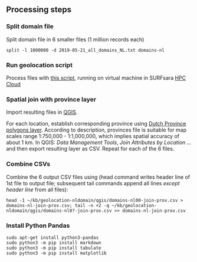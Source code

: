 
## Processing steps


### Split domain file

Split domain file in 6 smaller files (1 million records each)

```
split -l 1000000 -d 2019-05-21_all_domains_NL.txt domains-nl
```

### Run geolocation script

Process files with [this script](https://github.com/KBNLresearch/geolocatedomains/blob/master/scripts/geolocatedomains.py), running on virtual machine in SURFsara [HPC Cloud](https://doc.hpccloud.surfsara.nl/)

### Spatial join with province layer 

Import resulting files in [QGIS](https://www.qgis.org/).

For each location, establish corresponding province using [Dutch Province polygons layer](https://www.nationaalgeoregister.nl/geonetwork/srv/dut/catalog.search#/metadata/e73b01f6-28c7-4bb7-a782-e877e8113e2c). According to description, provinces file is suitable for map scales range 1:750,000 - 1:1,000,000, which implies spatial accuracy of about 1 km. In QGIS: *Data Management Tools*, *Join Attributes by Location ...* and then export resulting layer as CSV. Repeat for each of the 6 files.

### Combine CSVs

Combine the 6 output CSV files using (head command writes header line of 1st file to output file; subsequent tail commands append all lines *except header line* from all files):

```
head -1 ~/kb/geolocation-nldomain/qgis/domains-nl00-join-prov.csv > domains-nl-join-prov.csv; tail -n +2 -q ~/kb/geolocation-nldomain/qgis/domains-nl0?-join-prov.csv >> domains-nl-join-prov.csv
```

### Install Python Pandas

```
sudo apt-get install python3-pandas
sudo python3 -m pip install markdown
sudo python3 -m pip install tabulate
sudo python3 -m pip install matplotlib
```

